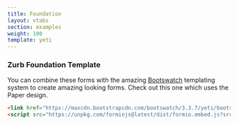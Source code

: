 ```yaml
---
title: Foundation
layout: vtabs
section: examples
weight: 100
template: yeti
---
```

### Zurb Foundation Template
You can combine these forms with the amazing [Bootswatch](https://bootswatch.com) templating system to create amazing looking forms. Check out this one which uses the Paper design.

```html
<link href="https://maxcdn.bootstrapcdn.com/bootswatch/3.3.7/yeti/bootstrap.min.css" rel="stylesheet">
<script src="https://unpkg.com/formiojs@latest/dist/formio.embed.js?src=https://examples.form.io/example"></script>
```

<script src="dist/formio.embed.js?src=https://examples.form.io/example"></script>
